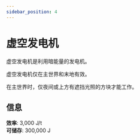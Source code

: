 ```yaml
---
sidebar_position: 4
---
```


# 虚空发电机

虚空发电机是利用暗能量的发电机。

虚空发电机仅在主世界和末地有效。

在主世界时，仅夜间或上方有遮挡光照的方块才能工作。

## 信息

**效率**: 3,000 J/t  
**可储存**: 300,000 J

